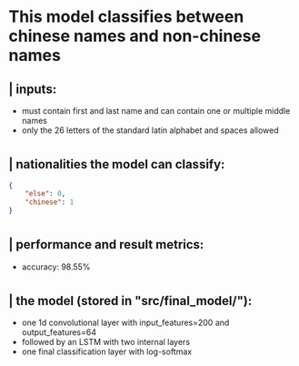 
# This model classifies between chinese names and non-chinese names

## | inputs:
 - must contain first and last name and can contain one or multiple middle names
 - only the 26 letters of the standard latin alphabet and spaces allowed

#

## | nationalities the model can classify:
```json
{
    "else": 0,
    "chinese": 1
}
```

#

## | performance and result metrics:
 - accuracy: 98.55%

#

## | the model (stored in "src/final_model/"):
 - one 1d convolutional layer with input_features=200 and output_features=64 
 - followed by an LSTM with two internal layers
 - one final classification layer with log-softmax
